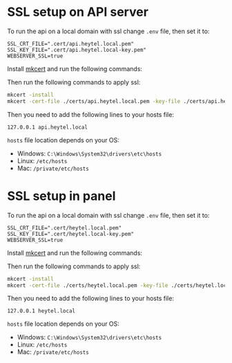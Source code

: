 # SSL setup on API server

To run the api on a local domain with ssl change `.env` file, then set it to:
```
SSL_CRT_FILE=".cert/api.heytel.local.pem"
SSL_KEY_FILE=".cert/api.heytel.local-key.pem"
WEBSERVER_SSL=true
```
Install [mkcert](https://github.com/FiloSottile/mkcert) and run the following commands:


Then run the following commands to apply ssl:
```bash
mkcert -install
mkcert -cert-file ./certs/api.heytel.local.pem -key-file ./certs/api.heytel.local-key.pem localhost api.heytel.local
```

Then you need to add the following lines to your hosts file:
```
127.0.0.1 api.heytel.local
```

`hosts` file location depends on your OS:
- Windows: `C:\Windows\System32\drivers\etc\hosts`
- Linux: `/etc/hosts`
- Mac: `/private/etc/hosts`

# SSL setup in panel

To run the api on a local domain with ssl change `.env` file, then set it to:
```
SSL_CRT_FILE=".cert/heytel.local.pem"
SSL_KEY_FILE=".cert/heytel.local-key.pem"
WEBSERVER_SSL=true
```
Install [mkcert](https://github.com/FiloSottile/mkcert) and run the following commands:


Then run the following commands to apply ssl:
```bash
mkcert -install
mkcert -cert-file ./certs/heytel.local.pem -key-file ./certs/heytel.local-key.pem localhost heytel.local
```

Then you need to add the following lines to your hosts file:
```
127.0.0.1 heytel.local
```

`hosts` file location depends on your OS:
- Windows: `C:\Windows\System32\drivers\etc\hosts`
- Linux: `/etc/hosts`
- Mac: `/private/etc/hosts`